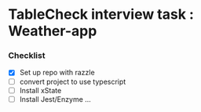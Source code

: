 # TableCheck interview task : Weather-app

### Checklist

- [x] Set up repo with razzle
- [ ] convert project to use typescript
- [ ] Install xState
- [ ] Install Jest/Enzyme
...